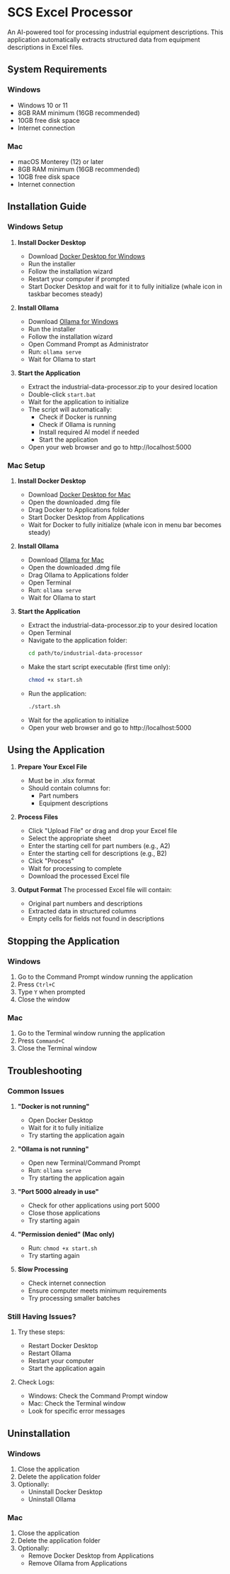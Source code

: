 # SCS Excel Processor

An AI-powered tool for processing industrial equipment descriptions. This application automatically extracts structured data from equipment descriptions in Excel files.

## System Requirements

### Windows
- Windows 10 or 11
- 8GB RAM minimum (16GB recommended)
- 10GB free disk space
- Internet connection

### Mac
- macOS Monterey (12) or later
- 8GB RAM minimum (16GB recommended)
- 10GB free disk space
- Internet connection

## Installation Guide

### Windows Setup

1. **Install Docker Desktop**
   - Download [Docker Desktop for Windows](https://www.docker.com/products/docker-desktop/)
   - Run the installer
   - Follow the installation wizard
   - Restart your computer if prompted
   - Start Docker Desktop and wait for it to fully initialize (whale icon in taskbar becomes steady)

2. **Install Ollama**
   - Download [Ollama for Windows](https://ollama.ai/)
   - Run the installer
   - Follow the installation wizard
   - Open Command Prompt as Administrator
   - Run: `ollama serve`
   - Wait for Ollama to start

3. **Start the Application**
   - Extract the industrial-data-processor.zip to your desired location
   - Double-click `start.bat`
   - Wait for the application to initialize
   - The script will automatically:
     - Check if Docker is running
     - Check if Ollama is running
     - Install required AI model if needed
     - Start the application
   - Open your web browser and go to http://localhost:5000

### Mac Setup

1. **Install Docker Desktop**
   - Download [Docker Desktop for Mac](https://www.docker.com/products/docker-desktop/)
   - Open the downloaded .dmg file
   - Drag Docker to Applications folder
   - Start Docker Desktop from Applications
   - Wait for Docker to fully initialize (whale icon in menu bar becomes steady)

2. **Install Ollama**
   - Download [Ollama for Mac](https://ollama.ai/)
   - Open the downloaded .dmg file
   - Drag Ollama to Applications folder
   - Open Terminal
   - Run: `ollama serve`
   - Wait for Ollama to start

3. **Start the Application**
   - Extract the industrial-data-processor.zip to your desired location
   - Open Terminal
   - Navigate to the application folder:
     ```bash
     cd path/to/industrial-data-processor
     ```
   - Make the start script executable (first time only):
     ```bash
     chmod +x start.sh
     ```
   - Run the application:
     ```bash
     ./start.sh
     ```
   - Wait for the application to initialize
   - Open your web browser and go to http://localhost:5000

## Using the Application

1. **Prepare Your Excel File**
   - Must be in .xlsx format
   - Should contain columns for:
     - Part numbers
     - Equipment descriptions

2. **Process Files**
   - Click "Upload File" or drag and drop your Excel file
   - Select the appropriate sheet
   - Enter the starting cell for part numbers (e.g., A2)
   - Enter the starting cell for descriptions (e.g., B2)
   - Click "Process"
   - Wait for processing to complete
   - Download the processed Excel file

3. **Output Format**
   The processed Excel file will contain:
   - Original part numbers and descriptions
   - Extracted data in structured columns
   - Empty cells for fields not found in descriptions

## Stopping the Application

### Windows
1. Go to the Command Prompt window running the application
2. Press `Ctrl+C`
3. Type `Y` when prompted
4. Close the window

### Mac
1. Go to the Terminal window running the application
2. Press `Command+C`
3. Close the Terminal window

## Troubleshooting

### Common Issues

1. **"Docker is not running"**
   - Open Docker Desktop
   - Wait for it to fully initialize
   - Try starting the application again

2. **"Ollama is not running"**
   - Open new Terminal/Command Prompt
   - Run: `ollama serve`
   - Try starting the application again

3. **"Port 5000 already in use"**
   - Check for other applications using port 5000
   - Close those applications
   - Try starting again

4. **"Permission denied" (Mac only)**
   - Run: `chmod +x start.sh`
   - Try starting again

5. **Slow Processing**
   - Check internet connection
   - Ensure computer meets minimum requirements
   - Try processing smaller batches

### Still Having Issues?

1. Try these steps:
   - Restart Docker Desktop
   - Restart Ollama
   - Restart your computer
   - Start the application again

2. Check Logs:
   - Windows: Check the Command Prompt window
   - Mac: Check the Terminal window
   - Look for specific error messages

## Uninstallation

### Windows
1. Close the application
2. Delete the application folder
3. Optionally:
   - Uninstall Docker Desktop
   - Uninstall Ollama

### Mac
1. Close the application
2. Delete the application folder
3. Optionally:
   - Remove Docker Desktop from Applications
   - Remove Ollama from Applications


